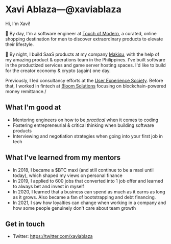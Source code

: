 # Xavi Ablaza—@xaviablaza
Hi, I'm Xavi!

🌇 By day, I'm a software engineer at [Touch of Modern](https://www.touchofmodern.com/), a curated, online shopping destination for men to discover extraordinary products to elevate their lifestyle.

🌃 By night, I build SaaS products at my company [Makisu](https://makisu.co/), with the help of my amazing product & operations team in the Philippines. I've built software in the productized services and game server hosting spaces. I'd like to build for the creator economy & crypto (again) one day.

Previously, I led consultancy efforts at the [User Experience Society](https://uxsociety.org). Before that, I worked in fintech at [Bloom Solutions](https://bloom.solutions) focusing on blockchain-powered money remittance./

## What I'm good at
- Mentoring engineers on how to be _practical_ when it comes to coding
- Fostering entrepreneurial & critical thinking when building software products
- Interviewing and negotiation strategies when going into your first job in tech

## What I've learned from my mentors
- In 2018, I became a $BTC maxi (and still continue to be a maxi until today), which shaped my views on personal finance
- In 2019, I applied to 600 jobs that converted into 1 job offer and learned to always bet and invest in myself
- In 2020, I learned that a business can spend as much as it earns as long as it grows. Also became a fan of bootstrapping and debt financing.
- In 2021, I saw how loyalties can change when working in a company and how some people genuinely don't care about team growth

## Get in touch
- Twitter: https://twitter.com/xaviablaza
